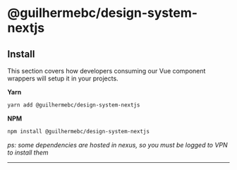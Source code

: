 # @guilhermebc/design-system-nextjs

## Install

This section covers how developers consuming our Vue component wrappers will setup it in your projects.

**Yarn**

```bash
yarn add @guilhermebc/design-system-nextjs
```

**NPM**

```bash
npm install @guilhermebc/design-system-nextjs
```

_ps: some dependencies are hosted in nexus, so you must be logged to VPN to install them_

<hr>